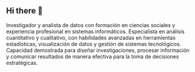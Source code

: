 ## Hi there 👋
Investigador y analista de datos con formación en ciencias sociales y experiencia profesional en sistemas informáticos. Especialista en análisis cuantitativo y cualitativo, con habilidades avanzadas en herramientas estadísticas, visualización de datos y gestión de sistemas tecnológicos. Capacidad demostrada para diseñar investigaciones, procesar información y comunicar resultados de manera efectiva para la toma de decisiones estratégicas.
<!--
**p3droparamo/p3droparamo** is a ✨ _special_ ✨ repository because its `README.md` (this file) appears on your GitHub profile.

Here are some ideas to get you started:

- 🔭 I’m currently working on ...
- 🌱 I’m currently learning ...
- 👯 I’m looking to collaborate on ...
- 🤔 I’m looking for help with ...
- 💬 Ask me about ...
- 📫 How to reach me: ...
- 😄 Pronouns: ...
- ⚡ Fun fact: ...
-->
